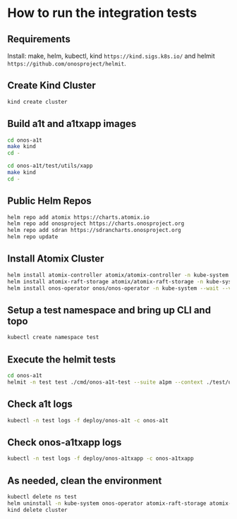 <!--
SPDX-FileCopyrightText: 2022 2020-present Open Networking Foundation <info@opennetworking.org>

SPDX-License-Identifier: Apache-2.0
-->

# How to run the integration tests

## Requirements
Install: make, helm, kubectl, kind `https://kind.sigs.k8s.io/` and helmit `https://github.com/onosproject/helmit`.

## Create Kind Cluster
```bash
kind create cluster
```

## Build a1t and a1txapp images
```bash
cd onos-a1t
make kind
cd - 
```

```bash
cd onos-a1t/test/utils/xapp
make kind
cd - 
```

## Public Helm Repos
```bash
helm repo add atomix https://charts.atomix.io
helm repo add onosproject https://charts.onosproject.org
helm repo add sdran https://sdrancharts.onosproject.org
helm repo update
```

## Install Atomix Cluster
```bash
helm install atomix-controller atomix/atomix-controller -n kube-system --wait --version 0.6.8
helm install atomix-raft-storage atomix/atomix-raft-storage -n kube-system --wait --version 0.1.15
helm install onos-operator onos/onos-operator -n kube-system --wait --version 0.4.14 
```

## Setup a test namespace and bring up CLI and topo
```bash
kubectl create namespace test
```

## Execute the helmit tests

```bash
cd onos-a1t
helmit -n test test ./cmd/onos-a1t-test --suite a1pm --context ./test/utils/charts/
```

## Check a1t logs
```bash
kubectl -n test logs -f deploy/onos-a1t -c onos-a1t
```

## Check onos-a1txapp logs
```bash
kubectl -n test logs -f deploy/onos-a1txapp -c onos-a1txapp
```

## As needed, clean the environment
```bash
kubectl delete ns test
helm uninstall -n kube-system onos-operator atomix-raft-storage atomix-controller
kind delete cluster
```
